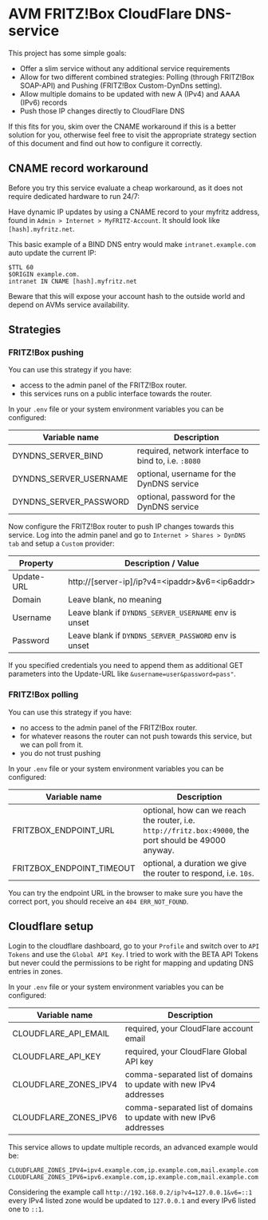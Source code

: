 # AVM FRITZ!Box CloudFlare DNS-service

This project has some simple goals:

- Offer a slim service without any additional service requirements
- Allow for two different combined strategies: Polling (through FRITZ!Box SOAP-API) and Pushing (FRITZ!Box Custom-DynDns setting).
- Allow multiple domains to be updated with new A (IPv4) and AAAA (IPv6) records
- Push those IP changes directly to CloudFlare DNS

If this fits for you, skim over the CNAME workaround if this is a better solution for you, otherwise feel free to visit
the appropriate strategy section of this document and find out how to configure it correctly.

## CNAME record workaround

Before you try this service evaluate a cheap workaround, as it does not require dedicated hardware to run 24/7:

Have dynamic IP updates by using a CNAME record to your myfritz address, found in `Admin > Internet > MyFRITZ-Account`.
It should look like `[hash].myfritz.net`.

This basic example of a BIND DNS entry would make `intranet.example.com` auto update the current IP: 

```
$TTL 60
$ORIGIN example.com.
intranet IN CNAME [hash].myfritz.net
```

Beware that this will expose your account hash to the outside world and depend on AVMs service availability.

## Strategies

### FRITZ!Box pushing

You can use this strategy if you have:

- access to the admin panel of the FRITZ!Box router.
- this services runs on a public interface towards the router.

In your `.env` file or your system environment variables you can be configured:

| Variable name | Description |
| --- | --- |
| DYNDNS_SERVER_BIND | required, network interface to bind to, i.e. `:8080` |
| DYNDNS_SERVER_USERNAME | optional, username for the DynDNS service |
| DYNDNS_SERVER_PASSWORD | optional, password for the DynDNS service |

Now configure the FRITZ!Box router to push IP changes towards this service. Log into the admin panel and go to
`Internet > Shares > DynDNS tab` and setup a  `Custom` provider:

| Property | Description / Value |
| --- | --- |
| Update-URL | http://[server-ip]/ip?v4=\<ipaddr\>&v6=\<ip6addr\> |
| Domain | Leave blank, no meaning |
| Username | Leave blank if `DYNDNS_SERVER_USERNAME` env is unset |
| Password | Leave blank if `DYNDNS_SERVER_PASSWORD` env is unset |

If you specified credentials you need to append them as additional GET parameters into the Update-URL like `&username=user&password=pass"`.

### FRITZ!Box polling

You can use this strategy if you have:

- no access to the admin panel of the FRITZ!Box router.
- for whatever reasons the router can not push towards this service, but we can poll from it.
- you do not trust pushing

In your `.env` file or your system environment variables you can be configured:

| Variable name | Description |
| --- | --- |
| FRITZBOX_ENDPOINT_URL | optional, how can we reach the router, i.e. `http://fritz.box:49000`, the port should be 49000 anyway. |
| FRITZBOX_ENDPOINT_TIMEOUT | optional, a duration we give the router to respond, i.e. `10s`. |

You can try the endpoint URL in the browser to make sure you have the correct port, you should receive an `404 ERR_NOT_FOUND`. 

## Cloudflare setup

Login to the cloudflare dashboard, go to your `Profile` and switch over to `API Tokens` and use the `Global API Key`.
I tried to work with the BETA API Tokens but never could the permissions to be right for mapping and updating DNS entries in zones.

In your `.env` file or your system environment variables you can be configured:

| Variable name | Description |
| --- | --- |
| CLOUDFLARE_API_EMAIL | required, your CloudFlare account email |
| CLOUDFLARE_API_KEY | required, your CloudFlare Global API key |
| CLOUDFLARE_ZONES_IPV4 | comma-separated list of domains to update with new IPv4 addresses |
| CLOUDFLARE_ZONES_IPV6 | comma-separated list of domains to update with new IPv6 addresses |

This service allows to update multiple records, an advanced example would be:

```env
CLOUDFLARE_ZONES_IPV4=ipv4.example.com,ip.example.com,mail.example.com
CLOUDFLARE_ZONES_IPV6=ipv6.example.com,ip.example.com,mail.example.com
```

Considering the example call `http://192.168.0.2/ip?v4=127.0.0.1&v6=::1` every IPv4 listed zone would be updated to
`127.0.0.1` and every IPv6 listed one to `::1`.
